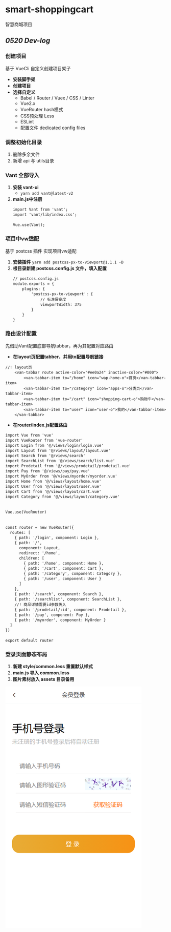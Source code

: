 # smart-shoppingcart

智慧商城项目

## *****0520 Dev-log*****

### 创建项目

基于 VueCli 自定义创建项目架子

* **安装脚手架**
* **创建项目**
* **选择自定义**
  * Babel / Router / Vuex / CSS / Linter
  * Vue2.x
  * VueRouter hash模式
  * CSS预处理 Less
  * ESLint
  * 配置文件 dedicated config files

### 调整初始化目录

1. 删除多余文件
2. 新增 api 与 utils目录

### Vant 全部导入

1. **安装 vant-ui**
   * `yarn add vant@latest-v2 `
2. **main.js中注册**
   ```
   import Vant from 'vant';
   import 'vant/lib/index.css';

   Vue.use(Vant);
   ```

### 项目中vw适配

基于 postcss 插件 实现项目vw适配

1. **安装插件** `yarn add postcss-px-to-viewport@1.1.1 -D`
2. **根目录新建 postcss.config.js 文件，填入配置**
   ```
   // postcss.config.js
   module.exports = {
       plugins: {
           'postcss-px-to-viewport': {
               // 标准屏宽度
               viewportWidth: 375
           }
       }
   }
   ```

### 路由设计配置

先借助Vant配置底部导航tabbar，再为其配置对应路由

* **在layout页配置tabber，并用to配置导航链接**

```
//! layout页
    <van-tabbar route active-color="#ee0a24" inactive-color="#000">
      	<van-tabbar-item to="/home" icon="wap-home-o">首页</van-tabbar-item>
      	<van-tabbar-item to="/category" icon="apps-o">分类页</van-tabbar-item>
      	<van-tabbar-item to="/cart" icon="shopping-cart-o">购物车</van-tabbar-item>
      	<van-tabbar-item to="user" icon="user-o">我的</van-tabbar-item>
    </van-tabbar>
```

* **在router/index.js配置路由**

```
import Vue from 'vue'
import VueRouter from 'vue-router'
import Login from '@/views/login/login.vue'
import Layout from '@/views/layout/layout.vue'
import Search from '@/views/search'
import SearchList from '@/views/search/list.vue'
import Prodetail from '@/views/prodetail/prodetail.vue'
import Pay from '@/views/pay/pay.vue'
import MyOrder from '@/views/myorder/myorder.vue'
import Home from '@/views/layout/home.vue'
import User from '@/views/layout/user.vue'
import Cart from '@/views/layout/cart.vue'
import Category from '@/views/layout/category.vue'


Vue.use(VueRouter)


const router = new VueRouter({
  routes: [
    { path: '/login', component: Login },
    { path: '/',
      component: Layout,
      redirect: '/home',
      children: [
        { path: '/home', component: Home },
        { path: '/cart', component: Cart },
        { path: '/category', component: Category },
        { path: '/user', component: User }
      ]
    },
    { path: '/search', component: Search },
    { path: '/searchlist', component: SearchList },
    //! 商品详情需要id参数传入
    { path: '/prodetail/:id', component: Prodetail },
    { path: '/pay', component: Pay },
    { path: '/myorder', component: MyOrder }
  ]
})

export default router
```

### 登录页面静态布局

1. **新建 style/common.less 重置默认样式**
2. **main.js 导入 common.less**
3. **图片素材放入 assets 目录备用**

![1747818575703](image/README/1747818575703.png "登录页面静态布局")
